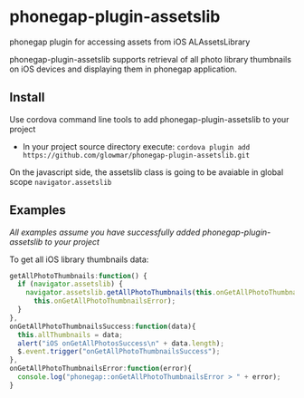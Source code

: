 phonegap-plugin-assetslib
=========================

phonegap plugin for accessing assets from iOS ALAssetsLibrary

phonegap-plugin-assetslib supports retrieval of all photo library thumbnails on iOS devices and displaying them in phonegap application. 

## Install
Use cordova command line tools to add phonegap-plugin-assetslib to your project

* In your project source directory execute: `cordova plugin add https://github.com/glowmar/phonegap-plugin-assetslib.git`

On the javascript side, the assetslib class is going to be avaiable in global scope `navigator.assetslib`

## Examples
*All examples assume you have successfully added phonegap-plugin-assetslib to your project*

To get all iOS library thumbnails data:

```javascript
getAllPhotoThumbnails:function() {
  if (navigator.assetslib) {
    navigator.assetslib.getAllPhotoThumbnails(this.onGetAllPhotoThumbnailsSuccess,
      this.onGetAllPhotoThumbnailsError);
  }
},
onGetAllPhotoThumbnailsSuccess:function(data){
  this.allThumbnails = data;
  alert("iOS onGetAllPhotosSuccess\n" + data.length);
  $.event.trigger("onGetAllPhotoThumbnailsSuccess");
},
onGetAllPhotoThumbnailsError:function(error){
  console.log("phonegap::onGetAllPhotoThumbnailsError > " + error);
}
```
